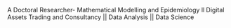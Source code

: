 A Doctoral Researcher- Mathematical Modelling and Epidemiology ll Digital Assets Trading and Consultancy || Data Analysis || Data Science

